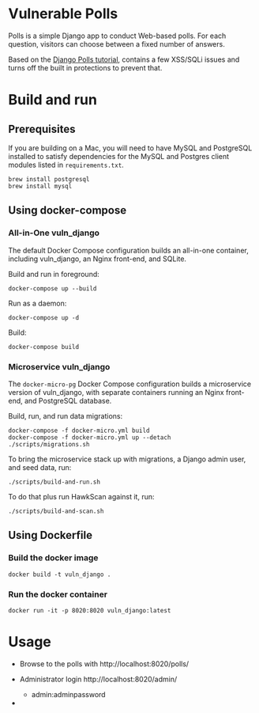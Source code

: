 # Vulnerable Polls

Polls is a simple Django app to conduct Web-based polls. For each
question, visitors can choose between a fixed number of answers.

Based on the [Django Polls tutorial](https://docs.djangoproject.com/en/3.0/intro/tutorial01/), contains a few XSS/SQLi issues and
turns off the built in protections to prevent that.

# Build and run

## Prerequisites

If you are building on a Mac, you will need to have MySQL and PostgreSQL installed to satisfy dependencies for the MySQL and Postgres client modules listed in `requirements.txt`.

```shell script
brew install postgresql
brew install mysql
```

## Using docker-compose

### All-in-One vuln_django

The default Docker Compose configuration builds an all-in-one container, including vuln_django, an Nginx front-end, and SQLite.

Build and run in foreground:
```shell script
docker-compose up --build
```

Run as a daemon:
```shell script
docker-compose up -d
```

Build:
```shell script
docker-compose build
```

### Microservice vuln_django
The `docker-micro-pg` Docker Compose configuration builds a microservice version of vuln_django, with separate containers running an Nginx front-end, and PostgreSQL database.

Build, run, and run data migrations:
```shell script
docker-compose -f docker-micro.yml build
docker-compose -f docker-micro.yml up --detach
./scripts/migrations.sh
```

To bring the microservice stack up with migrations, a Django admin user, and seed data, run:
```shell script
./scripts/build-and-run.sh
```

To do that plus run HawkScan against it, run:
```shell script
./scripts/build-and-scan.sh
```

## Using Dockerfile

### Build the docker image
```docker build -t vuln_django .```

### Run the docker container
```docker run -it -p 8020:8020 vuln_django:latest```

# Usage

- Browse to the polls with http://localhost:8020/polls/
- Administrator login http://localhost:8020/admin/
    * admin:adminpassword

-
